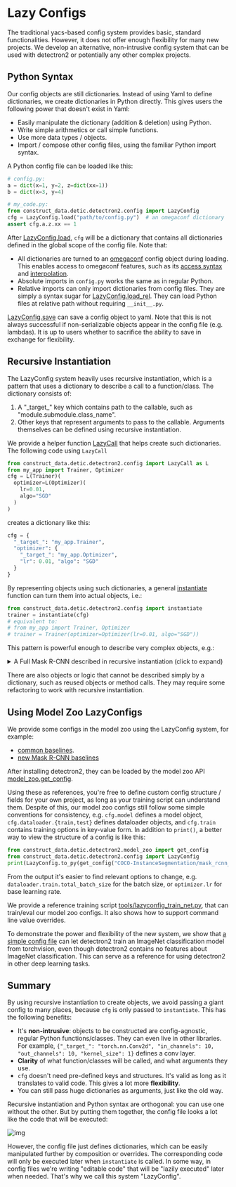 # Lazy Configs

The traditional yacs-based config system provides basic, standard functionalities.
However, it does not offer enough flexibility for many new projects.
We develop an alternative, non-intrusive config system that can be used with
detectron2 or potentially any other complex projects.

## Python Syntax

Our config objects are still dictionaries. Instead of using Yaml to define dictionaries,
we create dictionaries in Python directly. This gives users the following power that
doesn't exist in Yaml:

* Easily manipulate the dictionary (addition & deletion) using Python.
* Write simple arithmetics or call simple functions.
* Use more data types / objects.
* Import / compose other config files, using the familiar Python import syntax.

A Python config file can be loaded like this:
```python
# config.py:
a = dict(x=1, y=2, z=dict(xx=1))
b = dict(x=3, y=4)

# my_code.py:
from construct_data.detic.detectron2.config import LazyConfig
cfg = LazyConfig.load("path/to/config.py")  # an omegaconf dictionary
assert cfg.a.z.xx == 1
```

After [LazyConfig.load](../modules/config.html#detectron2.config.LazyConfig.load), `cfg` will be a dictionary that contains all dictionaries
defined in the global scope of the config file. Note that:
* All dictionaries are turned to an [omegaconf](https://omegaconf.readthedocs.io/)
  config object during loading. This enables access to omegaconf features,
  such as its [access syntax](https://omegaconf.readthedocs.io/en/2.1_branch/usage.html#access-and-manipulation)
  and [interpolation](https://omegaconf.readthedocs.io/en/2.1_branch/usage.html#variable-interpolation).
* Absolute imports in `config.py` works the same as in regular Python.
* Relative imports can only import dictionaries from config files.
  They are simply a syntax sugar for [LazyConfig.load_rel](../modules/config.html#detectron2.config.LazyConfig.load_rel).
  They can load Python files at relative path without requiring `__init__.py`.

[LazyConfig.save](../modules/config.html#detectron2.config.LazyConfig.save) can save a config object to yaml.
Note that this is not always successful if non-serializable objects appear in the config file (e.g. lambdas).
It is up to users whether to sacrifice the ability to save in exchange for flexibility.

## Recursive Instantiation

The LazyConfig system heavily uses recursive instantiation, which is a pattern that
uses a dictionary to describe a
call to a function/class. The dictionary consists of:

1. A "\_target\_" key which contains path to the callable, such as "module.submodule.class_name".
2. Other keys that represent arguments to pass to the callable. Arguments themselves can be defined
   using recursive instantiation.

We provide a helper function [LazyCall](../modules/config.html#detectron2.config.LazyCall) that helps create such dictionaries.
The following code using `LazyCall`
```python
from construct_data.detic.detectron2.config import LazyCall as L
from my_app import Trainer, Optimizer
cfg = L(Trainer)(
  optimizer=L(Optimizer)(
    lr=0.01,
    algo="SGD"
  )
)
```
creates a dictionary like this:
```python
cfg = {
  "_target_": "my_app.Trainer",
  "optimizer": {
    "_target_": "my_app.Optimizer",
    "lr": 0.01, "algo": "SGD"
  }
}
```

By representing objects using such dictionaries, a general
[instantiate](../modules/config.html#detectron2.config.instantiate)
function can turn them into actual objects, i.e.:
```python
from construct_data.detic.detectron2.config import instantiate
trainer = instantiate(cfg)
# equivalent to:
# from my_app import Trainer, Optimizer
# trainer = Trainer(optimizer=Optimizer(lr=0.01, algo="SGD"))
```

This pattern is powerful enough to describe very complex objects, e.g.:

 <details>
 <summary>
A Full Mask R-CNN described in recursive instantiation (click to expand)
 </summary>

```eval_rst
.. literalinclude:: ../../configs/common/models/mask_rcnn_fpn.py
  :language: python
  :linenos:
```

 </details>

There are also objects or logic that cannot be described simply by a dictionary,
such as reused objects or method calls. They may require some refactoring
to work with recursive instantiation.

## Using Model Zoo LazyConfigs

We provide some configs in the model zoo using the LazyConfig system, for example:

* [common baselines](../../configs/common/).
* [new Mask R-CNN baselines](../../configs/new_baselines/)

After installing detectron2, they can be loaded by the model zoo API
[model_zoo.get_config](../modules/model_zoo.html#detectron2.model_zoo.get_config).

Using these as references, you're free to define custom config structure / fields for your own
project, as long as your training script can understand them.
Despite of this, our model zoo configs still follow some simple conventions for consistency, e.g.
`cfg.model` defines a model object, `cfg.dataloader.{train,test}` defines dataloader objects,
and `cfg.train` contains training options in key-value form.
In addition to `print()`, a better way to view the structure of a config is like this:
```python
from construct_data.detic.detectron2.model_zoo import get_config
from construct_data.detic.detectron2.config import LazyConfig
print(LazyConfig.to_py(get_config("COCO-InstanceSegmentation/mask_rcnn_R_50_FPN_1x.py")))
```
From the output it's easier to find relevant options to change, e.g.
`dataloader.train.total_batch_size` for the batch size, or `optimizer.lr` for base learning rate.

We provide a reference training script
[tools/lazyconfig_train_net.py](../../tools/lazyconfig_train_net.py),
that can train/eval our model zoo configs.
It also shows how to support command line value overrides.

To demonstrate the power and flexibility of the new system, we show that
[a simple config file](../../configs/Misc/torchvision_imagenet_R_50.py)
can let detectron2 train an ImageNet classification model from torchvision, even though
detectron2 contains no features about ImageNet classification.
This can serve as a reference for using detectron2 in other deep learning tasks.

## Summary

By using recursive instantiation to create objects,
we avoid passing a giant config to many places, because `cfg` is only passed to `instantiate`.
This has the following benefits:

* It's __non-intrusive__: objects to be constructed are config-agnostic, regular Python
  functions/classes.
  They can even live in other libraries. For example,
  `{"_target_": "torch.nn.Conv2d", "in_channels": 10, "out_channels": 10, "kernel_size": 1}`
  defines a conv layer.
* __Clarity__ of what function/classes will be called, and what arguments they use.
* `cfg` doesn't need pre-defined keys and structures. It's valid as long as it translates to valid
  code. This gives a lot more __flexibility__.
* You can still pass huge dictionaries as arguments, just like the old way.

Recursive instantiation and Python syntax are orthogonal: you can use one without the other.
But by putting them together, the config file looks a lot like the code that will be executed:

![img](./lazyconfig.jpg)

However, the config file just defines dictionaries, which can be easily manipulated further
by composition or overrides.
The corresponding code will only be executed
later when `instantiate` is called. In some way,
in config files we're writing "editable code" that will be "lazily executed" later when needed.
That's why we call this system "LazyConfig".
